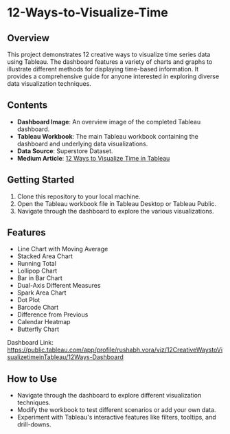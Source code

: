 # 12-Ways-to-Visualize-Time

## Overview
This project demonstrates 12 creative ways to visualize time series data using Tableau. The dashboard features a variety of charts and graphs to illustrate different methods for displaying time-based information. It provides a comprehensive guide for anyone interested in exploring diverse data visualization techniques.

## Contents
- **Dashboard Image**: An overview image of the completed Tableau dashboard.
- **Tableau Workbook**: The main Tableau workbook containing the dashboard and underlying data visualizations.
- **Data Source**: Superstore Dataset.
- **Medium Article**: [12 Ways to Visualize Time in Tableau](https://medium.com/@rvora3/12-creative-ways-to-visualize-time-in-tableau-42536c51e7e6)

## Getting Started
1. Clone this repository to your local machine.
2. Open the Tableau workbook file in Tableau Desktop or Tableau Public.
3. Navigate through the dashboard to explore the various visualizations.

## Features
- Line Chart with Moving Average
- Stacked Area Chart
- Running Total
- Lollipop Chart
- Bar in Bar Chart
- Dual-Axis Different Measures
- Spark Area Chart
- Dot Plot
- Barcode Chart
- Difference from Previous
- Calendar Heatmap
- Butterfly Chart

Dashboard Link: https://public.tableau.com/app/profile/rushabh.vora/viz/12CreativeWaystoVisualizetimeinTableau/12Ways-Dashboard

## How to Use
- Navigate through the dashboard to explore different visualization techniques.
- Modify the workbook to test different scenarios or add your own data.
- Experiment with Tableau's interactive features like filters, tooltips, and drill-downs.
